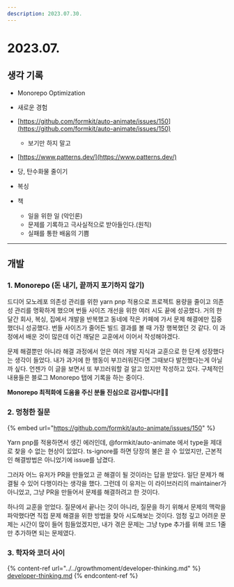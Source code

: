 ```yaml
---
description: 2023.07.30.
---
```


# 2023.07.

## 생각 기록

* Monorepo Optimization
* 새로운 경험
* [https://github.com/formkit/auto-animate/issues/150](https://github.com/formkit/auto-animate/issues/150)
  * 보기만 하지 말고
* [https://www.patterns.dev/](https://www.patterns.dev/)



* 당, 탄수화물 줄이기
* 복싱
* 책
  * 일을 위한 일 (악인론)
  * 문제를 기록하고 극사실적으로 받아들인다.(원칙)
  * 실패를 통한 배움의 기쁨

***

## 개발

### 1. Monorepo (돈 내기, 끝까지 포기하지 않기)

드디어 모노레포 의존성 관리를 위한 yarn pnp 적용으로 프로젝트 용량을 줄이고 의존성 관리를 명확하게 했으며 번들 사이즈 개선을 위한 여러 시도 끝에 성공했다. 거의 한달간 회사, 복싱, 집에서 개발을 반복했고 동네에 작은 카페에 가서 문제 해결에만 집중했더니 성공했다. 번들 사이즈가 줄어든 빌드 결과를 볼 때 가장 행복했던 것 같다. 이 과정에서 배운 것이 많은데 이건 깨달은 교훈에서 이어서 작성해야겠다.

문제 해결뿐만 아니라 해결 과정에서 얻은 여러 개발 지식과 교훈으로 한 단계 성장했다는 생각이 들었다. 내가 과거에 한 행동이 부끄러워진다면 그때보다 발전했다는게 아닐까 싶다. 언젠가 이 글을 보면서 또 부끄러워할 걸 알고 있지만 작성하고 있다. 구체적인 내용들은 블로그 Monorepo 탭에 기록을 하는 중이다.

**Monorepo 최적화에 도움을 주신 분들 진심으로 감사합니다!🙏🏻**



### 2. 멍청한 질문

{% embed url="https://github.com/formkit/auto-animate/issues/150" %}

Yarn pnp를 적용하면서 생긴 에러인데, @formkit/auto-animate 에서 type을 제대로 찾을 수 없는 현상이 있었다. ts-ignore를 하면 당장의 불은 끌 수 있었지만, 근본적인 해결방법은 아니었기에 issue를 남겼다.

그러자 어느 유저가 PR을 만들었고 곧 해결이 될 것이라는 답을 받았다. 일단 문제가 해결될 수 있어 다행이라는 생각을 했다. 그런데 이 유저는 이 라이브러리의 maintainer가 아니었고, 그냥 PR을 만들어서 문제를 해결하려고 한 것이다.

하나의 교훈을 얻었다. 질문에서 끝나는 것이 아니라, 질문을 하기 위해서 문제의 맥락을 파악했다면 직접 문제 해결을 위한 방법을 찾아 시도해보는 것이다. 엄청 깊고 어려운 문제는 시간이 많이 들어 힘들었겠지만, 내가 겪은 문제는 그냥 type 추가를 위해 코드 1줄만 추가하면 되는 문제였다.



### 3. 학자와 코더 사이

{% content-ref url="../../growthmoment/developer-thinking.md" %}
[developer-thinking.md](../../growthmoment/developer-thinking.md)
{% endcontent-ref %}




